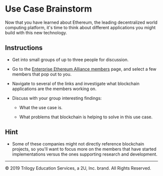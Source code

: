 # Use Case Brainstorm

Now that you have learned about Ethereum, the leading decentralized world computing platform, it's time to think about different applications you might build with this new technology.

## Instructions

* Get into small groups of up to three people for discussion.

* Go to the [Enterprise Ethereum Alliance members](https://entethalliance.org/members/) page, and select a few members that pop out to you.

* Navigate to several of the links and investigate what blockchain applications are the members working on.

* Discuss with your group interesting findings:

  * What the use case is.

  * What problems that blockchain is helping to solve in this use case.

## Hint

* Some of these companies might not directly reference blockchain projects, so you'll want to focus more on the members that have started implementations versus the ones supporting research and development.

---

© 2019 Trilogy Education Services, a 2U, Inc. brand. All Rights Reserved.
